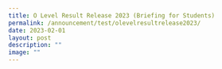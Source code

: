 ```yaml
---
title: O Level Result Release 2023 (Briefing for Students)
permalink: /announcement/test/olevelresultrelease2023/
date: 2023-02-01
layout: post
description: ""
image: ""
---
```

